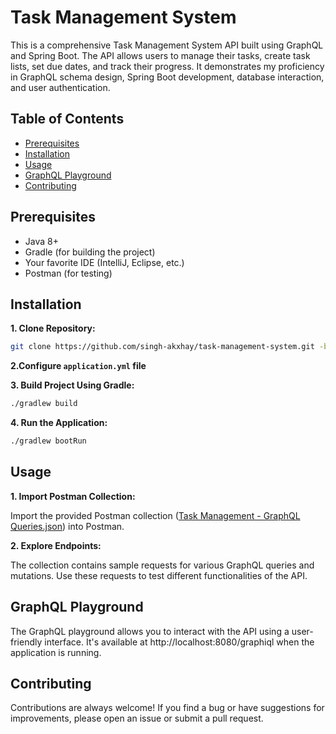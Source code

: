 # Task Management System

This is a comprehensive Task Management System API built using GraphQL and Spring Boot. The API allows users to manage
their tasks, create task lists, set due dates, and track their progress. It demonstrates my proficiency in GraphQL
schema design, Spring Boot development, database interaction, and user authentication.

## Table of Contents

- [Prerequisites](#prerequisites)
- [Installation](#installation)
- [Usage](#usage)
- [GraphQL Playground](#graphql-playground)
- [Contributing](#contributing)

## Prerequisites

- Java 8+
- Gradle (for building the project)
- Your favorite IDE (IntelliJ, Eclipse, etc.)
- Postman (for testing)

## Installation

**1. Clone Repository:**

```bash
git clone https://github.com/singh-akxhay/task-management-system.git -b main
```

**2.Configure `application.yml` file**

**3. Build Project Using Gradle:**

```bash
./gradlew build
```

**4. Run the Application:**

```bash
./gradlew bootRun
```

## Usage

**1. Import Postman Collection:**

Import the provided Postman
collection ([Task Management - GraphQL Queries.json](src/main/resources/postman_collection/Task%20Management%20-%20GraphQL%20Queries.json))
into Postman.

**2. Explore Endpoints:**

The collection contains sample requests for various GraphQL queries and mutations. Use these requests to test different
functionalities of the API.

## GraphQL Playground

The GraphQL playground allows you to interact with the API using a user-friendly interface. It's available
at http://localhost:8080/graphiql when the application is running.

## Contributing

Contributions are always welcome! If you find a bug or have suggestions for improvements, please open an issue or submit
a pull request.